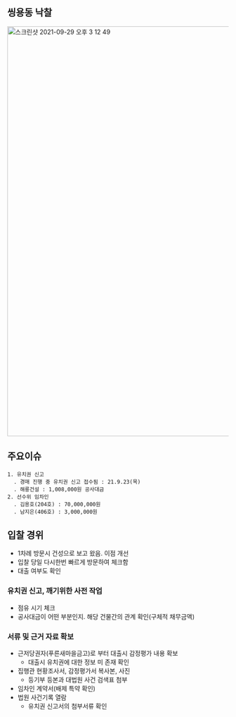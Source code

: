## 씽용동 낙찰
<img width="930" alt="스크린샷 2021-09-29 오후 3 12 49" src="https://user-images.githubusercontent.com/62130704/135213183-9cf650f4-4280-4e6d-9b54-73d154f80d5b.png">

## 주요이슈

```
1. 유치권 신고
  . 경매 진행 중 유치권 신고 접수됨 : 21.9.23(목)
  . 해룡건설 : 1,008,000원 공사대금
2. 선수위 임차인
  . 김용호(204호) : 70,000,000원
  . 남지은(406호) : 3,000,000원
```

## 입찰 경위
* 1차례 방문시 건성으로 보고 왔음. 이점 개선
* 입찰 당일 다시한번 빠르게 방문하여 체크함
* 대출 여부도 확인


### 유치권 신고, 깨기위한 사전 작업
* 점유 시기 체크
* 공사대금이 어떤 부분인지. 해당 건물간의 관계 확인(구체적 채무금액)


### 서류 및 근거 자료 확보
* 근저당권자(푸른새마을금고)로 부터 대출시 감정평가 내용 확보
  * 대출시 유치권에 대한 정보 미 존재 확인
* 집행관 현황조사서, 감정평가서 복사본, 사진
  * 등기부 등본과 대법원 사건 검색표 첨부
* 임차인 계약서(배제 특약 확인)
* 법원 사건기록 열람
  * 유치권 신고서의 첨부서류 확인
